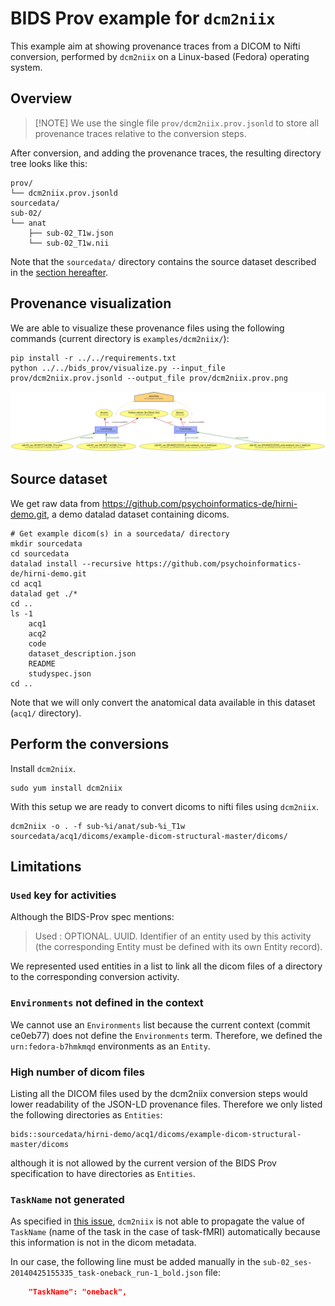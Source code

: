 # BIDS Prov example for `dcm2niix`

This example aim at showing provenance traces from a DICOM to Nifti conversion, performed by `dcm2niix` on a Linux-based (Fedora) operating system.

## Overview

> [!NOTE] We use the single file `prov/dcm2niix.prov.jsonld` to store all provenance traces relative to the conversion steps.

After conversion, and adding the provenance traces, the resulting directory tree looks like this:

```
prov/
└── dcm2niix.prov.jsonld
sourcedata/
sub-02/
└── anat
    ├── sub-02_T1w.json
    └── sub-02_T1w.nii
```

Note that the `sourcedata/` directory contains the source dataset described in the [section hereafter](#source-dataset).

## Provenance visualization

We are able to visualize these provenance files using the following commands (current directory is `examples/dcm2niix/`):

```shell
pip install -r ../../requirements.txt
python ../../bids_prov/visualize.py --input_file prov/dcm2niix.prov.jsonld --output_file prov/dcm2niix.prov.png
```

![](/examples/dcm2niix/prov/dcm2niix.prov.png)

## Source dataset

We get raw data from https://github.com/psychoinformatics-de/hirni-demo.git, a demo datalad dataset containing dicoms.

```shell
# Get example dicom(s) in a sourcedata/ directory
mkdir sourcedata
cd sourcedata
datalad install --recursive https://github.com/psychoinformatics-de/hirni-demo.git
cd acq1
datalad get ./*
cd ..
ls -1
    acq1
    acq2
    code
    dataset_description.json
    README
    studyspec.json
cd ..
```

Note that we will only convert the anatomical data available in this dataset (`acq1/` directory).

## Perform the conversions

Install `dcm2niix`.

```shell
sudo yum install dcm2niix
```

With this setup we are ready to convert dicoms to nifti files using `dcm2niix`.

```shell
dcm2niix -o . -f sub-%i/anat/sub-%i_T1w sourcedata/acq1/dicoms/example-dicom-structural-master/dicoms/
```

## Limitations

### `Used` key for activities

Although the BIDS-Prov spec mentions:

> Used : OPTIONAL. UUID. Identifier of an entity used by this activity (the corresponding Entity must be defined with its own Entity record).

We represented used entities in a list to link all the dicom files of a directory to the corresponding conversion activity.

### `Environments` not defined in the context

We cannot use an `Environments` list because the current context (commit ce0eb77) does not define the `Environments` term. Therefore, we defined the `urn:fedora-b7hmkmqd` environments as an `Entity`.

### High number of dicom files

Listing all the DICOM files used by the dcm2niix conversion steps would lower readability of the JSON-LD provenance files. Therefore we only listed the following directories as `Entities`:

```
bids::sourcedata/hirni-demo/acq1/dicoms/example-dicom-structural-master/dicoms
```

although it is not allowed by the current version of the BIDS Prov specification to have directories as `Entities`.

### `TaskName` not generated

As specified in [this issue](https://github.com/rordenlab/dcm2niix/issues/148), `dcm2niix` is not able to propagate the value of `TaskName` (name of the task in the case of task-fMRI) automatically because this information is not in the dicom metadata.

In our case, the following line must be added manually in the `sub-02_ses-20140425155335_task-oneback_run-1_bold.json` file:

```json
    "TaskName": "oneback",
```
